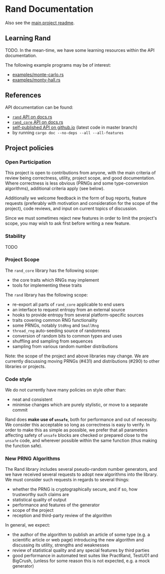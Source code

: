 # Rand Documentation

Also see the [main project readme](../README.md).

## Learning Rand

TODO. In the mean-time, we have some learning resources within the API
documentation.

The following example programs may be of interest:

- [examples/monte-carlo.rs](https://github.com/rust-lang-nursery/rand/blob/master/examples/monte-carlo.rs)
- [examples/monty-hall.rs](https://github.com/rust-lang-nursery/rand/blob/master/examples/monty-hall.rs)

## References

API documentation can be found:

- [`rand` API on docs.rs](https://docs.rs/rand/)
- [`rand_core` API on docs.rs](https://docs.rs/rand_core/)
- [self-published API on github.io](https://rust-lang-nursery.github.io/rand/rand/index.html) (latest code in master branch)
- by running `cargo doc --no-deps --all --all-features`

## Project policies

### Open Participation

This project is open to contributions from anyone, with the main criteria of
review being correctness, utility, project scope, and good documentation. Where
correctness is less obvious (PRNGs and some type-conversion algorithms),
additional criteria apply (see below).

Additionally we welcome feedback in the form of bug reports, feature requests
(preferably with motivation and consideration for the scope of the project),
code reviews, and input on current topics of discussion.

Since we must sometimes reject new features in order to limit the project's
scope, you may wish to ask first before writing a new feature.

### Stability

TODO

### Project Scope

The `rand_core` library has the following scope:

-   the core traits which RNGs may implement
-   tools for implementing these traits

The `rand` library has the following scope:

-   re-export all parts of `rand_core` applicable to end users
-   an interface to request entropy from an external source
-   hooks to provide entropy from several platform-specific sources
-   traits covering common RNG functionality
-   some PRNGs, notably `StdRng` and `SmallRng`
-   `thread_rng` auto-seeding source of randomness
-   conversion of random bits to common types and uses
-   shuffling and sampling from sequences
-   sampling from various random number distributions

Note: the scope of the project and above libraries may change. We are currently
discussing moving PRNGs (#431) and distributions (#290) to other libraries or
projects.

### Code style

We do not currently have many policies on style other than:

- neat and consistent
- minimise changes which are purely stylistic, or move to a separate commit

Rand does **make use of `unsafe`**, both for performance and out of necessity.
We consider this acceptable so long as correctness is easy to verify.
In order to make this as simple as possible,
we prefer that all parameters affecting safety of `unsafe` blocks are checked or
prepared close to the `unsafe` code,
and wherever possible within the same function (thus making the function safe).

### New PRNG Algorithms

The Rand library includes several pseudo-random number generators, and we have
received several requests to adopt new algorithms into the library. We must
consider such requests in regards to several things:

-   whether the PRNG is cryptographically secure, and if so, how trustworthy
    such claims are
-   statistical quality of output
-   performance and features of the generator
-   scope of the project
-   reception and third-party review of the algorithm

In general, we expect:

-   the author of the algorithm to publish an article of some type (e.g.
    a scientific article or web page) introducing the new algorithm and
    discussing its utility, strengths and weaknesses
-   review of statistical quality and any special features by third parties
-   good performance in automated test suites like PractRand, TestU01 and
    BigCrush, (unless for some reason this is not expected, e.g. a mock
    generator)
